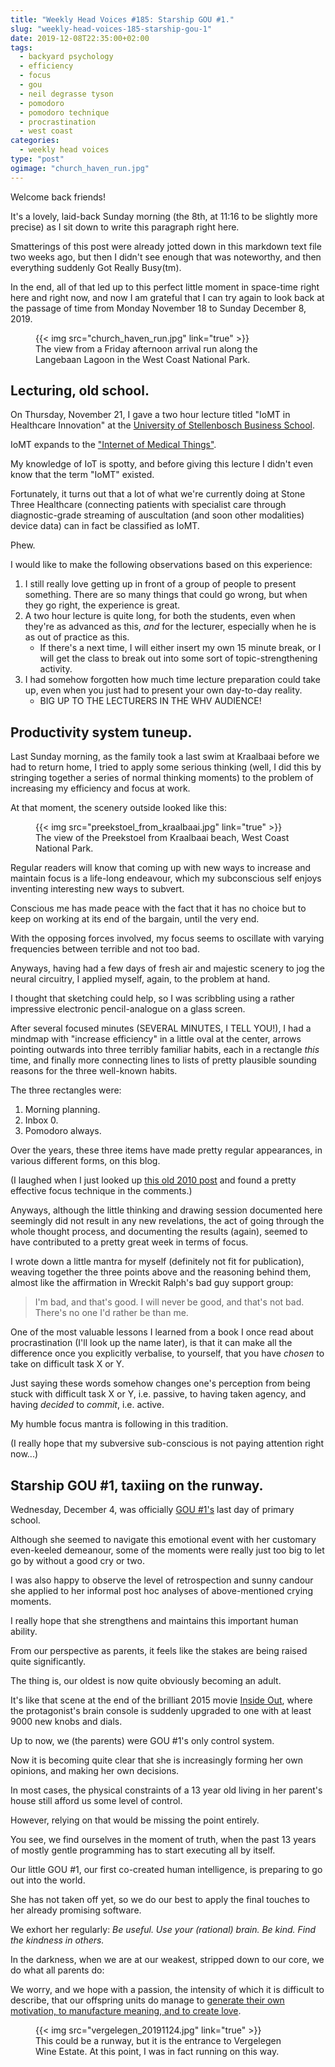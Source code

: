 ```yaml
---
title: "Weekly Head Voices #185: Starship GOU #1."
slug: "weekly-head-voices-185-starship-gou-1"
date: 2019-12-08T22:35:00+02:00
tags:
  - backyard psychology
  - efficiency
  - focus
  - gou
  - neil degrasse tyson
  - pomodoro
  - pomodoro technique
  - procrastination
  - west coast
categories:
  - weekly head voices
type: "post"
ogimage: "church_haven_run.jpg"
---
```


Welcome back friends!

It's a lovely, laid-back Sunday morning (the 8th, at 11:16 to be slightly more
precise) as I sit down to write this paragraph right here.

Smatterings of this post were already jotted down in this markdown text file
two weeks ago, but then I didn't see enough that was noteworthy, and then
everything suddenly Got Really Busy(tm).

In the end, all of that led up to this perfect little moment in space-time
right here and right now, and now I am grateful that I can try again to look
back at the passage of time from Monday November 18 to Sunday December 8, 2019.

<figure>
{{< img src="church_haven_run.jpg" link="true" >}}
<figcaption>
The view from a Friday afternoon arrival run along the Langebaan Lagoon in the West Coast National Park.
</figcaption>
</figure>

## Lecturing, old school.

On Thursday, November 21, I gave a two hour lecture titled "IoMT in Healthcare
Innovation" at the [University of Stellenbosch Business
School](https://www.usb.ac.za/).

IoMT expands to the ["Internet of Medical
Things"](https://www.forbes.com/sites/bernardmarr/2018/01/25/why-the-internet-of-medical-things-iomt-will-start-to-transform-healthcare-in-2018/#46f18c694a3c).

My knowledge of IoT is spotty, and before giving this lecture I didn't even
know that the term "IoMT" existed.

Fortunately, it turns out that a lot of what we're currently doing at Stone
Three Healthcare (connecting patients with specialist care through
diagnostic-grade streaming of auscultation (and soon other modalities) device
data) can in fact be classified as IoMT.

Phew.

I would like to make the following observations based on this experience:

1. I still really love getting up in front of a group of people to present
   something. There are so many things that could go wrong, but when they go
   right, the experience is great.
2. A two hour lecture is quite long, for both the students, even when they're
   as advanced as this, *and* for the lecturer, especially when he is as out of
   practice as this.
   - If there's a next time, I will either insert my own 15 minute break, or I
     will get the class to break out into some sort of topic-strengthening
     activity.
3. I had somehow forgotten how much time lecture preparation could take up,
   even when you just had to present your own day-to-day reality.
   - BIG UP TO THE LECTURERS IN THE WHV AUDIENCE!

## Productivity system tuneup.

Last Sunday morning, as the family took a last swim at Kraalbaai before we had
to return home, I tried to apply some serious thinking (well, I did this by
stringing together a series of normal thinking moments) to the problem of
increasing my efficiency and focus at work.

At that moment, the scenery outside looked like this:

<figure>
{{< img src="preekstoel_from_kraalbaai.jpg" link="true" >}}
<figcaption>
The view of the Preekstoel from Kraalbaai beach, West Coast National Park.
</figcaption>
</figure>

Regular readers will know that coming up with new ways to increase and maintain
focus is a life-long endeavour, which my subconscious self enjoys inventing
interesting new ways to subvert.

Conscious me has made peace with the fact that it has no choice but to keep on
working at its end of the bargain, until the very end.

With the opposing forces involved, my focus seems to oscillate with varying
frequencies between terrible and not too bad.

Anyways, having had a few days of fresh air and majestic scenery to jog the
neural circuitry, I applied myself, again, to the problem at hand.

I thought that sketching could help, so I was scribbling using a rather
impressive electronic pencil-analogue on a glass screen.

After several focused minutes (SEVERAL MINUTES, I TELL YOU!), I had a mindmap
with "increase efficiency" in a little oval at the center, arrows pointing
outwards into three terribly familiar habits, each in a rectangle *this* time,
and finally more connecting lines to lists of pretty plausible sounding reasons
for the three well-known habits.

The three rectangles were:

1. Morning planning.
2. Inbox 0.
3. Pomodoro always.

Over the years, these three items have made pretty regular appearances, in
various different forms, on this blog.

(I laughed when I just looked up [this old 2010
post](/2010/09/20/an-indecent-proposal-weekly-head-voices-31/) and found a
pretty effective focus technique in the comments.)

Anyways, although the little thinking and drawing session documented here
seemingly did not result in any new revelations, the act of going through the
whole thought process, and documenting the results (again), seemed to have
contributed to a pretty great week in terms of focus.

I wrote down a little mantra for myself (definitely not fit for publication),
weaving together the three points above and the reasoning behind them, almost
like the affirmation in Wreckit Ralph's bad guy support group:

> I'm bad, and that's good. I will never be good, and that's not bad. There's
> no one I'd rather be than me.

One of the most valuable lessons I learned from a book I once read about
procrastination (I'll look up the name later), is that it can make all the
difference once you explicitly verbalise, to yourself, that you have *chosen*
to take on difficult task X or Y.

Just saying these words somehow changes one's perception from being stuck with
difficult task X or Y, i.e. passive, to having taken agency, and having *decided*
to *commit*, i.e. active.

My humble focus mantra is following in this tradition.

(I really hope that my subversive sub-conscious is not paying attention right
now...)

## Starship GOU #1, taxiing on the runway.

Wednesday, December 4, was officially [GOU
#1's](/about/weekly-head-voices-abbreviations/) last day of primary school.

Although she seemed to navigate this emotional event with her customary
even-keeled demeanour, some of the moments were really just too big to let go by
without a good cry or two.

I was also happy to observe the level of retrospection and sunny candour she
applied to her informal post hoc analyses of above-mentioned crying moments.

I really hope that she strengthens and maintains this important human ability.

From our perspective as parents, it feels like the stakes are being raised
quite significantly.

The thing is, our oldest is now quite obviously becoming an adult.

It's like that scene at the end of the brilliant 2015 movie [Inside
Out](https://www.imdb.com/title/tt2096673/), where the protagonist's brain
console is suddenly upgraded to one with at least 9000 new knobs and dials.

Up to now, we (the parents) were GOU #1's only control system.

Now it is becoming quite clear that she is increasingly forming her own
opinions, and making her own decisions.

In most cases, the physical constraints of a 13 year old living in her parent's
house still afford us some level of control.

However, relying on that would be missing the point entirely.

You see, we find ourselves in the moment of truth, when the past 13 years of
mostly gentle programming has to start executing all by itself.

Our little GOU #1, our first co-created human intelligence, is preparing to go
out into the world.

She has not taken off yet, so we do our best to apply the final touches to her
already promising software.

We exhort her regularly: *Be useful. Use your (rational) brain. Be kind. Find
the kindness in others.*

In the darkness, when we are at our weakest, stripped down to our core, we do
what all parents do:

We worry, and we hope with a passion, the intensity of which it is difficult to
describe, that our offspring units do manage to [generate their own motivation,
to manufacture meaning, and to create
love](/2012/03/04/rhythm-of-the-night-weekly-head-voices-66/#life-philosophy-that-works).

<figure>
{{< img src="vergelegen_20191124.jpg" link="true" >}}
<figcaption>
This could be a runway, but it is the entrance to Vergelegen Wine Estate. At
this point, I was in fact running on this way.
</figcaption>
</figure>

